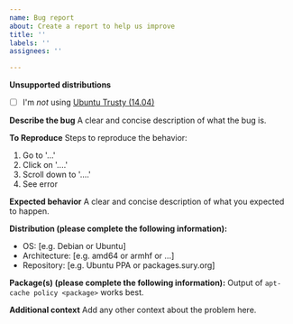```yaml
---
name: Bug report
about: Create a report to help us improve
title: ''
labels: ''
assignees: ''

---
```


**Unsupported distributions**
 - [ ] I'm *not* using [Ubuntu Trusty (14.04)](https://www.patreon.com/posts/ubuntu-14-04-php-22093917)

**Describe the bug**
A clear and concise description of what the bug is.

**To Reproduce**
Steps to reproduce the behavior:
1. Go to '...'
2. Click on '....'
3. Scroll down to '....'
4. See error

**Expected behavior**
A clear and concise description of what you expected to happen.

**Distribution (please complete the following information):**
 - OS: [e.g. Debian or Ubuntu]
 - Architecture: [e.g. amd64 or armhf or ...]
 - Repository: [e.g. Ubuntu PPA or packages.sury.org]

**Package(s) (please complete the following information):**
Output of `apt-cache policy <package>` works best.

**Additional context**
Add any other context about the problem here.
